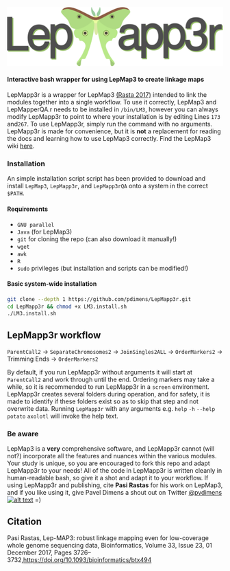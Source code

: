 ![LepMapp3r](https://github.com/pdimens/LepMapp3r/blob/master/LepMapp3r.png)
#### Interactive bash wrapper for using LepMap3 to create linkage maps
LepMapp3r is a wrapper for LepMap3 [(Rasta 2017)](https://academic.oup.com/bioinformatics/article/33/23/3726/4061277) intended to link the modules together into a single workflow. To use it correctly, LepMap3 and LepMapperQA.r needs to be installed in `/bin/LM3`, however you can always modify LepMapp3r to point to where your installation is by editing Lines `173` and`267`. To use LepMapp3r, simply run the command with no arguments. LepMapp3r is made for convenience, but it is **not** a replacement for reading the docs and learning how to use LepMap3 correctly. Find the LepMap3 wiki [here](https://sourceforge.net/p/lep-map3/wiki/LM3%20Home/#lep-map3-documentation).

### Installation
An simple installation script script has been provided to download and install `LepMap3`, `LepMapp3r`, and `LepMapp3rQA` onto a system in the correct `$PATH`.

#### Requirements
- `GNU parallel`
- `Java` (for LepMap3)
- `git` for cloning the repo (can also download it manually!)
- `wget`
- `awk`
- `R`
- `sudo` privileges (but installation and scripts can be modified!)

#### Basic system-wide installation
```bash
git clone --depth 1 https://github.com/pdimens/LepMapp3r.git
cd LepMapp3r && chmod +x LM3.install.sh
./LM3.install.sh
```

## LepMapp3r workflow
`ParentCall2` -> `SeparateChromosomes2` -> `JoinSingles2ALL` -> `OrderMarkers2` -> Trimming Ends -> `OrderMarkers2`

By default, if you run LepMapp3r without arguments it will start at `ParentCall2` and work through until the end. Ordering markers may take a while, so it is recommended to run LepMapp3r in a `screen` environment. LepMapp3r creates several folders during operation, and for safety, it is made to identify if these folders exist so as to skip that step and not overwrite data. 
Running `LepMapp3r` with any arguments e.g. `help` `-h` `--help` `potato` `axolotl` will invoke the help text.

### Be aware
LepMap3 is a **very** comprehensive software, and LepMapp3r cannot (will not?) incorporate all the features and nuances within the various modules. Your study is unique, so you are encouraged to fork this repo and adapt LepMapp3r to your needs! All of the code in LepMapp3r is written cleanly in human-readable bash, so give it a shot and adapt it to your workflow. If using LepMapp3r and publishing, cite **Pasi Rastas** for his work on LepMap3, and if you like using it, give Pavel Dimens a shout out on Twitter [@pvdimens](https://twitter.com/PVDimens) [![alt text](http://i.imgur.com/wWzX9uB.png)](https://twitter.com/PVDimens)  =)

## Citation
Pasi Rastas, Lep-MAP3: robust linkage mapping even for low-coverage whole genome sequencing data, Bioinformatics, Volume 33, Issue 23, 01 December 2017, Pages 3726–3732,https://doi.org/10.1093/bioinformatics/btx494

